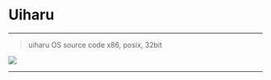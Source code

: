 # Uiharu

<hr/>

> uiharu OS source code
> x86, posix, 32bit

![](https://images3.alphacoders.com/683/thumb-350-683017.jpg)
<hr/>
